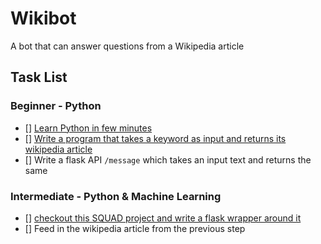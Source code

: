 # Wikibot
A bot that can answer questions from a Wikipedia article

## Task List

### Beginner - Python
- [] [Learn Python in few minutes](https://learnxinyminutes.com/docs/python3/)
- [] [Write a program that takes a keyword as input and returns its wikipedia article](https://wikipedia-api.readthedocs.io/en/latest/)
- [] Write a flask API `/message` which takes an input text and returns the same

### Intermediate - Python & Machine Learning

- [] [checkout this SQUAD project and write a flask wrapper around it](https://allenai.github.io/bi-att-flow/)
- [] Feed in the wikipedia article from the previous step



